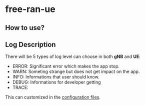 # free-ran-ue

## How to use?

## Log Description

There will be 5 types of log level can choose in both **gNB** and **UE**:

- ERROR: Significant error which makes the app stop.
- WARN: Someting strange but does not get impact on the app.
- INFO: Informations that user should know.
- DEBUG: Informations for developer getting
- TRACE:

This can customized in the [configuration files](/config).
